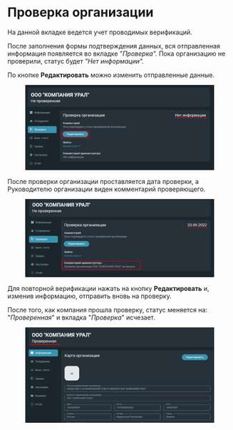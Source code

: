 # Проверка организации

На данной вкладке ведется учет проводимых верификаций.&#x20;

После заполнения формы подтверждения данных, вся отправленная информация появляется во вкладке "_Проверка"._ Пока организацию не проверили, статус будет _"Нет информации"._

По кнопке **Редактировать** можно изменить отправленные данные.

<figure><img src="../../.gitbook/assets/image (1250).png" alt=""><figcaption></figcaption></figure>

После проверки организации проставляется дата проверки, а Руководителю организации виден комментарий проверяющего.&#x20;

<figure><img src="../../.gitbook/assets/image (1395).png" alt=""><figcaption></figcaption></figure>

Для повторной верификации нажать на кнопку **Редактировать** и, изменив информацию, отправить вновь на проверку.

После того, как компания прошла проверку, статус меняется на: "_Проверенная_" и вкладка "_Проверка_" исчезает.

<figure><img src="../../.gitbook/assets/image (1096).png" alt=""><figcaption></figcaption></figure>
